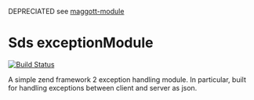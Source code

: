 DEPRECIATED see <a href="http://github.com/zoopcommerce/maggott-module">maggott-module</a>

Sds exceptionModule
===================

[![Build Status](https://secure.travis-ci.org/superdweebie/exceptionModule.png)](http://travis-ci.org/superdweebie/exceptionModule)

A simple zend framework 2 exception handling module. In particular, built for handling exceptions between client and server as json.
